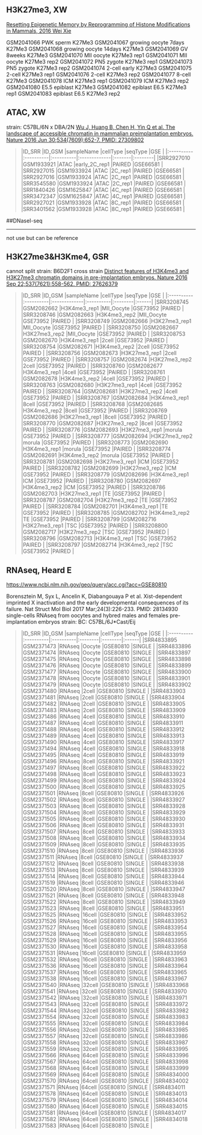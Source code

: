 ## H3K27me3, XW
[Resetting Epigenetic Memory by Reprogramming of Histone Modifications in Mammals, 2016 Wei Xie](https://www.ncbi.nlm.nih.gov/geo/query/acc.cgi?acc=GSE76687)

GSM2041066  PWK sperm K27Me3
GSM2041067  growing oocyte 7days K27Me3
GSM2041068  growing oocyte 14days K27Me3
GSM2041069  GV 8weeks K27Me3
GSM2041070  MII oocyte K27Me3 rep1
GSM2041071  MII oocyte K27Me3 rep2
GSM2041072  PN5 zygote K27Me3 rep1
GSM2041073  PN5 zygote K27Me3 rep2
GSM2041074  2-cell early K27Me3
GSM2041075  2-cell K27Me3 rep1
GSM2041076  2-cell K27Me3 rep2
GSM2041077  8-cell K27Me3
GSM2041078  ICM K27Me3 rep1
GSM2041079  ICM K27Me3 rep2
GSM2041080  E5.5 epiblast K27Me3
GSM2041082  epiblast E6.5 K27Me3 rep1
GSM2041083  epiblast E6.5 K27Me3 rep2


## ATAC, XW
strain: C57BL/6N x DBA/2N
[Wu J, Huang B, Chen H, Yin Q et al. The landscape of accessible chromatin in mammalian preimplantation embryos. Nature 2016 Jun 30;534(7609):652-7. PMID: 27309802](https://www.ncbi.nlm.nih.gov/geo/query/acc.cgi?acc=GSE66581)
>|ID_SRR |ID_GSM |sampleName |cellType |seqType |GSE |
|:----------|:----------|:----------|:-------------|:-------|:--------|
|SRR2927010 |GSM1933921 |ATAC |early_2C_rep1 |PAIRED |GSE66581 |
|SRR2927015 |GSM1933924 |ATAC |2C_rep1 |PAIRED |GSE66581 |
|SRR2927016 |GSM1933924 |ATAC |2C_rep1 |PAIRED |GSE66581 |
|SRR3545580 |GSM1933924 |ATAC |2C_rep1 |PAIRED |GSE66581 |
|SRR1840426 |GSM1625847 |ATAC |4C_rep1 |PAIRED |GSE66581 |
|SRR3472347 |GSM1625847 |ATAC |4C_rep1 |PAIRED |GSE66581 |
|SRR2927021 |GSM1933928 |ATAC |8C_rep1 |PAIRED |GSE66581 |
|SRR3401562 |GSM1933928 |ATAC |8C_rep1 |PAIRED |GSE66581 |

##DNaseI-seq


---
not use but can be reference
## H3K27me3&H3Kme4, GSR
cannot split strain: B6D2F1 cross strain
[Distinct features of H3K4me3 and H3K27me3 chromatin domains in pre-implantation embryos. Nature 2016 Sep 22;537(7621):558-562. PMID: 27626379](https://www.ncbi.nlm.nih.gov/geo/query/acc.cgi?acc=GSE73952)
>|ID_SRR |ID_GSM |sampleName |cellType |seqType |GSE |
|:----------|:----------|:-------------|:----------|:--------|:------|
|SRR3208745 |GSM2082662 |H3K4me3_rep1 |MII_Oocyte |GSE73952 |PAIRED |
|SRR3208746 |GSM2082663 |H3K4me3_rep2 |MII_Oocyte |GSE73952 |PAIRED |
|SRR3208749 |GSM2082666 |H3K27me3_rep1 |MII_Oocyte |GSE73952 |PAIRED |
|SRR3208750 |GSM2082667 |H3K27me3_rep2 |MII_Oocyte |GSE73952 |PAIRED |
|SRR3208753 |GSM2082670 |H3K4me3_rep1 |2cell |GSE73952 |PAIRED |
|SRR3208754 |GSM2082671 |H3K4me3_rep2 |2cell |GSE73952 |PAIRED |
|SRR3208756 |GSM2082673 |H3K27me3_rep1 |2cell |GSE73952 |PAIRED |
|SRR3208757 |GSM2082674 |H3K27me3_rep2 |2cell |GSE73952 |PAIRED |
|SRR3208760 |GSM2082677 |H3K4me3_rep1 |4cell |GSE73952 |PAIRED |
|SRR3208761 |GSM2082678 |H3K4me3_rep2 |4cell |GSE73952 |PAIRED |
|SRR3208763 |GSM2082680 |H3K27me3_rep1 |4cell |GSE73952 |PAIRED |
|SRR3208764 |GSM2082681 |H3K27me3_rep2 |4cell |GSE73952 |PAIRED |
|SRR3208767 |GSM2082684 |H3K4me3_rep1 |8cell |GSE73952 |PAIRED |
|SRR3208768 |GSM2082685 |H3K4me3_rep2 |8cell |GSE73952 |PAIRED |
|SRR3208769 |GSM2082686 |H3K27me3_rep1 |8cell |GSE73952 |PAIRED |
|SRR3208770 |GSM2082687 |H3K27me3_rep2 |8cell |GSE73952 |PAIRED |
|SRR3208776 |GSM2082693 |H3K27me3_rep1 |morula |GSE73952 |PAIRED |
|SRR3208777 |GSM2082694 |H3K27me3_rep2 |morula |GSE73952 |PAIRED |
|SRR3208773 |GSM2082690 |H3K4me3_rep1 |morula |GSE73952 |PAIRED |
|SRR3208774 |GSM2082691 |H3K4me3_rep2 |morula |GSE73952 |PAIRED |
|SRR3208781 |GSM2082698 |H3K27me3_rep1 |ICM |GSE73952 |PAIRED |
|SRR3208782 |GSM2082699 |H3K27me3_rep2 |ICM |GSE73952 |PAIRED |
|SRR3208779 |GSM2082696 |H3K4me3_rep1 |ICM |GSE73952 |PAIRED |
|SRR3208780 |GSM2082697 |H3K4me3_rep2 |ICM |GSE73952 |PAIRED |
|SRR3208786 |GSM2082703 |H3K27me3_rep1 |TE |GSE73952 |PAIRED |
|SRR3208787 |GSM2082704 |H3K27me3_rep2 |TE |GSE73952 |PAIRED |
|SRR3208784 |GSM2082701 |H3K4me3_rep1 |TE |GSE73952 |PAIRED |
|SRR3208785 |GSM2082702 |H3K4me3_rep2 |TE |GSE73952 |PAIRED |
|SRR3208799 |GSM2082716 |H3K27me3_rep1 |TSC |GSE73952 |PAIRED |
|SRR3208800 |GSM2082717 |H3K27me3_rep2 |TSC |GSE73952 |PAIRED |
|SRR3208796 |GSM2082713 |H3K4me3_rep1 |TSC |GSE73952 |PAIRED |
|SRR3208797 |GSM2082714 |H3K4me3_rep2 |TSC |GSE73952 |PAIRED |


## RNAseq, Heard E

https://www.ncbi.nlm.nih.gov/geo/query/acc.cgi?acc=GSE80810
 
Borensztein M, Syx L, Ancelin K, Diabangouaya P et al. Xist-dependent imprinted X inactivation and the early developmental consequences of its failure. Nat Struct Mol Biol 2017 Mar;24(3):226-233. PMID: 28134930
single-cells RNAseq from oocytes and hybred males and females pre-implantation embryos
strain:  BC: C57BL/6J*Cast/Eij
>|ID_SRR |ID_GSM |sampleName |cellType |seqType |GSE |
|:----------|:----------|:----------|:--------|:--------|:------|
|SRR4833895 |GSM2371473 |RNAseq |Oocyte |GSE80810 |SINGLE |
|SRR4833896 |GSM2371474 |RNAseq |Oocyte |GSE80810 |SINGLE |
|SRR4833897 |GSM2371475 |RNAseq |Oocyte |GSE80810 |SINGLE |
|SRR4833898 |GSM2371476 |RNAseq |Oocyte |GSE80810 |SINGLE |
|SRR4833899 |GSM2371477 |RNAseq |Oocyte |GSE80810 |SINGLE |
|SRR4833900 |GSM2371478 |RNAseq |Oocyte |GSE80810 |SINGLE |
|SRR4833901 |GSM2371479 |RNAseq |Oocyte |GSE80810 |SINGLE |
|SRR4833902 |GSM2371480 |RNAseq |2cell |GSE80810 |SINGLE |
|SRR4833903 |GSM2371481 |RNAseq |2cell |GSE80810 |SINGLE |
|SRR4833904 |GSM2371482 |RNAseq |2cell |GSE80810 |SINGLE |
|SRR4833905 |GSM2371483 |RNAseq |2cell |GSE80810 |SINGLE |
|SRR4833909 |GSM2371486 |RNAseq |4cell |GSE80810 |SINGLE |
|SRR4833910 |GSM2371487 |RNAseq |4cell |GSE80810 |SINGLE |
|SRR4833911 |GSM2371488 |RNAseq |4cell |GSE80810 |SINGLE |
|SRR4833912 |GSM2371489 |RNAseq |4cell |GSE80810 |SINGLE |
|SRR4833913 |GSM2371490 |RNAseq |4cell |GSE80810 |SINGLE |
|SRR4833917 |GSM2371494 |RNAseq |4cell |GSE80810 |SINGLE |
|SRR4833918 |GSM2371495 |RNAseq |4cell |GSE80810 |SINGLE |
|SRR4833919 |GSM2371496 |RNAseq |8cell |GSE80810 |SINGLE |
|SRR4833921 |GSM2371497 |RNAseq |8cell |GSE80810 |SINGLE |
|SRR4833922 |GSM2371498 |RNAseq |8cell |GSE80810 |SINGLE |
|SRR4833923 |GSM2371499 |RNAseq |8cell |GSE80810 |SINGLE |
|SRR4833924 |GSM2371500 |RNAseq |8cell |GSE80810 |SINGLE |
|SRR4833925 |GSM2371501 |RNAseq |8cell |GSE80810 |SINGLE |
|SRR4833926 |GSM2371502 |RNAseq |8cell |GSE80810 |SINGLE |
|SRR4833927 |GSM2371503 |RNAseq |8cell |GSE80810 |SINGLE |
|SRR4833928 |GSM2371504 |RNAseq |8cell |GSE80810 |SINGLE |
|SRR4833929 |GSM2371505 |RNAseq |8cell |GSE80810 |SINGLE |
|SRR4833930 |GSM2371506 |RNAseq |8cell |GSE80810 |SINGLE |
|SRR4833931 |GSM2371507 |RNAseq |8cell |GSE80810 |SINGLE |
|SRR4833933 |GSM2371508 |RNAseq |8cell |GSE80810 |SINGLE |
|SRR4833934 |GSM2371509 |RNAseq |8cell |GSE80810 |SINGLE |
|SRR4833935 |GSM2371510 |RNAseq |8cell |GSE80810 |SINGLE |
|SRR4833936 |GSM2371511 |RNAseq |8cell |GSE80810 |SINGLE |
|SRR4833937 |GSM2371512 |RNAseq |8cell |GSE80810 |SINGLE |
|SRR4833938 |GSM2371513 |RNAseq |8cell |GSE80810 |SINGLE |
|SRR4833939 |GSM2371514 |RNAseq |8cell |GSE80810 |SINGLE |
|SRR4833944 |GSM2371519 |RNAseq |8cell |GSE80810 |SINGLE |
|SRR4833946 |GSM2371520 |RNAseq |8cell |GSE80810 |SINGLE |
|SRR4833947 |GSM2371521 |RNAseq |8cell |GSE80810 |SINGLE |
|SRR4833948 |GSM2371522 |RNAseq |8cell |GSE80810 |SINGLE |
|SRR4833949 |GSM2371523 |RNAseq |8cell |GSE80810 |SINGLE |
|SRR4833951 |GSM2371525 |RNAseq |16cell |GSE80810 |SINGLE |
|SRR4833952 |GSM2371526 |RNAseq |16cell |GSE80810 |SINGLE |
|SRR4833953 |GSM2371527 |RNAseq |16cell |GSE80810 |SINGLE |
|SRR4833954 |GSM2371528 |RNAseq |16cell |GSE80810 |SINGLE |
|SRR4833955 |GSM2371529 |RNAseq |16cell |GSE80810 |SINGLE |
|SRR4833956 |GSM2371530 |RNAseq |16cell |GSE80810 |SINGLE |
|SRR4833958 |GSM2371531 |RNAseq |16cell |GSE80810 |SINGLE |
|SRR4833959 |GSM2371532 |RNAseq |16cell |GSE80810 |SINGLE |
|SRR4833963 |GSM2371536 |RNAseq |16cell |GSE80810 |SINGLE |
|SRR4833964 |GSM2371537 |RNAseq |16cell |GSE80810 |SINGLE |
|SRR4833965 |GSM2371538 |RNAseq |16cell |GSE80810 |SINGLE |
|SRR4833967 |GSM2371540 |RNAseq |32cell |GSE80810 |SINGLE |
|SRR4833968 |GSM2371541 |RNAseq |32cell |GSE80810 |SINGLE |
|SRR4833970 |GSM2371542 |RNAseq |32cell |GSE80810 |SINGLE |
|SRR4833971 |GSM2371543 |RNAseq |32cell |GSE80810 |SINGLE |
|SRR4833972 |GSM2371544 |RNAseq |32cell |GSE80810 |SINGLE |
|SRR4833982 |GSM2371554 |RNAseq |32cell |GSE80810 |SINGLE |
|SRR4833983 |GSM2371555 |RNAseq |32cell |GSE80810 |SINGLE |
|SRR4833984 |GSM2371556 |RNAseq |32cell |GSE80810 |SINGLE |
|SRR4833985 |GSM2371557 |RNAseq |32cell |GSE80810 |SINGLE |
|SRR4833986 |GSM2371558 |RNAseq |32cell |GSE80810 |SINGLE |
|SRR4833987 |GSM2371559 |RNAseq |32cell |GSE80810 |SINGLE |
|SRR4833995 |GSM2371566 |RNAseq |64cell |GSE80810 |SINGLE |
|SRR4833996 |GSM2371567 |RNAseq |64cell |GSE80810 |SINGLE |
|SRR4833998 |GSM2371568 |RNAseq |64cell |GSE80810 |SINGLE |
|SRR4833999 |GSM2371569 |RNAseq |64cell |GSE80810 |SINGLE |
|SRR4834000 |GSM2371570 |RNAseq |64cell |GSE80810 |SINGLE |
|SRR4834002 |GSM2371571 |RNAseq |64cell |GSE80810 |SINGLE |
|SRR4834011 |GSM2371578 |RNAseq |64cell |GSE80810 |SINGLE |
|SRR4834013 |GSM2371579 |RNAseq |64cell |GSE80810 |SINGLE |
|SRR4834014 |GSM2371580 |RNAseq |64cell |GSE80810 |SINGLE |
|SRR4834015 |GSM2371581 |RNAseq |64cell |GSE80810 |SINGLE |
|SRR4834017 |GSM2371582 |RNAseq |64cell |GSE80810 |SINGLE |
|SRR4834018 |GSM2371583 |RNAseq |64cell |GSE80810 |SINGLE |
